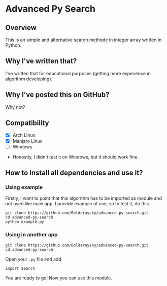 # Advanced Py Search
## Overview
This is an simple and alternative search methode in integer array written in Python.
## Why I've written that?
I've written that for educational purposes (getting more experience in algorithm developing).
## Why I've posted this on GitHub?
Why not?
## Compatibility
- [x] Arch Linux
- [x] Manjaro Linux
- [ ] Windows
- Honestly, I didn't test it on Windows, but it should work fine.
## How to install all dependencies and use it?
### Using example
Firstly, I want to point that this algorithm has to be imported as module and not used like main app. I provide example of use, so to test it, do this
```
git clone https://github.com/Bolderaysky/advanced-py-search.git
cd advanced-py-search
python example.py
```
### Using in another app
```
git clone https://github.com/Bolderaysky/advanced-py-search.git
cd advanced-py-search
```
Open your ```.py``` file and add
```
import Search
```
You are ready to go! Now you can use this module.
